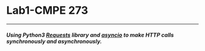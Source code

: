 # Lab1-CMPE 273

_____

##### Using Python3 [Requests](http://docs.python-requests.org/en/master/) library and [asyncio](https://docs.python.org/3/library/asyncio.html) to make HTTP calls synchronously and asynchronously.

